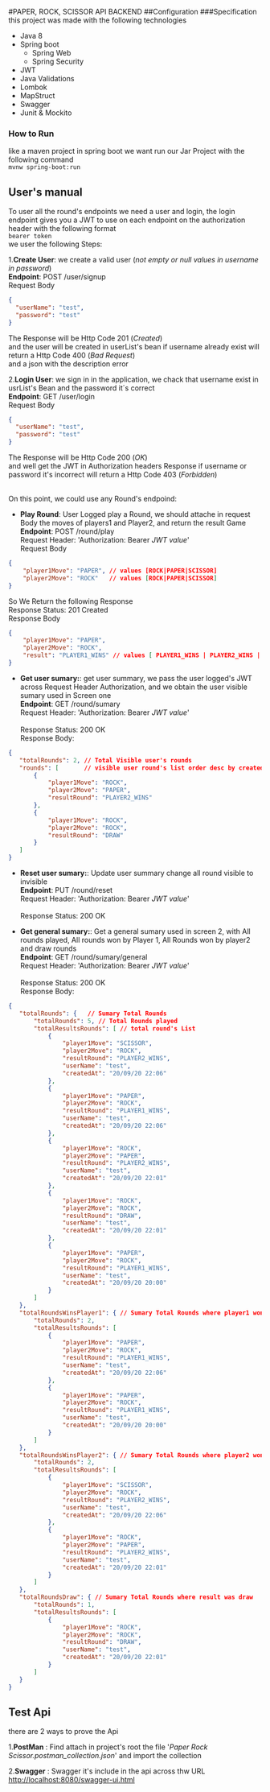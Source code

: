 #PAPER, ROCK, SCISSOR API BACKEND
##Configuration
###Specification
this project was made with the following technologies <br>
- Java 8
- Spring boot
   - Spring Web
   - Spring Security
- JWT
- Java Validations
- Lombok
- MapStruct
- Swagger
- Junit & Mockito

### How to Run
like a maven project in spring boot  we want run our Jar Project with the following command <br/>
`mvnw spring-boot:run` <br />

## User's manual
To user all the round's endpoints we need a user and login, the login endpoint gives you a JWT to use on each endpoint on the authorization header with the following format <br />
`bearer token` <br/>
we user the following Steps: <br>

1.**Create User**: we create a valid user (_not empty or null values in username in password_)<br>
**Endpoint**: POST /user/signup <br>
Request Body
```json
{
  "userName": "test",
  "password": "test"
}
```
The Response will be Http Code 201 (_Created_) <br/> and the user will be created in userList's bean
if username already exist will return a Http Code 400 (_Bad Request_) <br/> and a json with the description error<br/>
 
2.**Login User**: we sign in in the application, we chack that username exist in usrList's Bean and the password it´s correct <br/>
**Endpoint**: GET /user/login <br>
Request Body
```json
{
  "userName": "test",
  "password": "test"
}
```
The Response will be Http Code 200 (_OK_) <br/> and well get the JWT in Authorization headers Response
if username or password it's incorrect  will return a Http Code 403 (_Forbidden_) <br/><br/>

On this point, we could use any Round's endpoind:<br/>
* **Play Round**: User Logged play a Round, we should attache in request Body the moves of players1 and Player2, and return the result Game<br />
**Endpoint**: POST /round/play <br>
Request Header: 'Authorization: Bearer _JWT value_'<br>
Request Body
```json
{
    "player1Move": "PAPER", // values [ROCK|PAPER|SCISSOR]
    "player2Move": "ROCK"   // values [ROCK|PAPER|SCISSOR]
}
```
So We Return the following Response<br>
Response Status: 201 Created <br>
Response Body
```json
{
    "player1Move": "PAPER",
    "player2Move": "ROCK",
    "result": "PLAYER1_WINS" // values [ PLAYER1_WINS | PLAYER2_WINS | DRAW ] 
}
```

* **Get user sumary:**: get user summary, we pass the user logged's JWT across Request Header Authorization, and we obtain the user visible sumary used in Screen one<br>
 **Endpoint**: GET /round/sumary  <br>
 Request Header: 'Authorization: Bearer _JWT value_'<br><br>
 Response Status: 200 OK <br>
 Response Body:
 ```json
 {
    "totalRounds": 2, // Total Visible user's rounds
    "rounds": [       // visible user round's list order desc by created date 
        {
            "player1Move": "ROCK",
            "player2Move": "PAPER",
            "resultRound": "PLAYER2_WINS"
        },
        {
            "player1Move": "ROCK",
            "player2Move": "ROCK",
            "resultRound": "DRAW"
        }
    ]
 }
 ```
* **Reset user sumary:**: Update user summary change all round visible to invisible<br>
 **Endpoint**: PUT /round/reset  <br>
 Request Header: 'Authorization: Bearer _JWT value_'<br><br>
 Response Status: 200 OK <br>
 
* **Get general sumary:**: Get a general sumary used in screen 2, with All rounds played, All rounds won by Player 1, All Rounds won by player2 and draw rounds <br>
 **Endpoint**: GET /round/sumary/general  <br>
 Request Header: 'Authorization: Bearer _JWT value_'<br><br>
 Response Status: 200 OK <br>
 Response Body:
 ```json
 {
    "totalRounds": {   // Sumary Total Rounds
        "totalRounds": 5, // Total Rounds played
        "totalResultsRounds": [ // total round's List
            {
                "player1Move": "SCISSOR",
                "player2Move": "ROCK",
                "resultRound": "PLAYER2_WINS",
                "userName": "test",
                "createdAt": "20/09/20 22:06"
            },
            {
                "player1Move": "PAPER",
                "player2Move": "ROCK",
                "resultRound": "PLAYER1_WINS",
                "userName": "test",
                "createdAt": "20/09/20 22:06"
            },
            {
                "player1Move": "ROCK",
                "player2Move": "PAPER",
                "resultRound": "PLAYER2_WINS",
                "userName": "test",
                "createdAt": "20/09/20 22:01"
            },
            {
                "player1Move": "ROCK",
                "player2Move": "ROCK",
                "resultRound": "DRAW",
                "userName": "test",
                "createdAt": "20/09/20 22:01"
            },
            {
                "player1Move": "PAPER",
                "player2Move": "ROCK",
                "resultRound": "PLAYER1_WINS",
                "userName": "test",
                "createdAt": "20/09/20 20:00"
            }
        ]
    },
    "totalRoundsWinsPlayer1": { // Sumary Total Rounds where player1 won
        "totalRounds": 2,
        "totalResultsRounds": [
            {
                "player1Move": "PAPER",
                "player2Move": "ROCK",
                "resultRound": "PLAYER1_WINS",
                "userName": "test",
                "createdAt": "20/09/20 22:06"
            },
            {
                "player1Move": "PAPER",
                "player2Move": "ROCK",
                "resultRound": "PLAYER1_WINS",
                "userName": "test",
                "createdAt": "20/09/20 20:00"
            }
        ]
    },
    "totalRoundsWinsPlayer2": { // Sumary Total Rounds where player2 won
        "totalRounds": 2,
        "totalResultsRounds": [
            {
                "player1Move": "SCISSOR",
                "player2Move": "ROCK",
                "resultRound": "PLAYER2_WINS",
                "userName": "test",
                "createdAt": "20/09/20 22:06"
            },
            {
                "player1Move": "ROCK",
                "player2Move": "PAPER",
                "resultRound": "PLAYER2_WINS",
                "userName": "test",
                "createdAt": "20/09/20 22:01"
            }
        ]
    },
    "totalRoundsDraw": { // Sumary Total Rounds where result was draw
        "totalRounds": 1,
        "totalResultsRounds": [
            {
                "player1Move": "ROCK",
                "player2Move": "ROCK",
                "resultRound": "DRAW",
                "userName": "test",
                "createdAt": "20/09/20 22:01"
            }
        ]
    }
 }
 ```
 ## Test Api
 there are 2 ways to prove the Api
 
 1.**PostMan** : Find attach in project's root the file '_Paper Rock Scissor.postman_collection.json_' and import the collection
 
 2.**Swagger** : Swagger it's include in the api across thw URL [http://localhost:8080/swagger-ui.html](http://localhost:8080/swagger-ui.html)

   